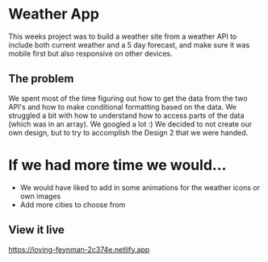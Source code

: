 # Weather App

This weeks project was to build a weather site from a weather API to include both current weather and a 5 day forecast, and make sure it was mobile first but also responsive on other devices. 

## The problem
We spent most of the time figuring out how to get the data from the two API's and how to make conditional formatting based on the data. We struggled a bit with how to understand how to access parts of the data (which was in an array). We googled a lot :)
We decided to not create our own design, but to try to accomplish the Design 2 that we were handed. 

# If we had more time we would...
- We would have liked to add in some animations for the weather icons or own images
- Add more cities to choose from

## View it live

https://loving-feynman-2c374e.netlify.app

